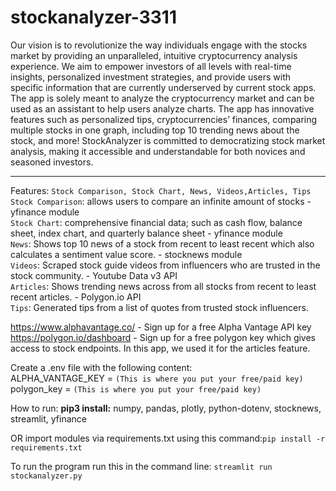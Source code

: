 # stockanalyzer-3311
Our vision is to revolutionize the way individuals engage with the stocks market by providing an unparalleled, intuitive cryptocurrency analysis experience. We aim to empower investors of all levels with real-time insights, personalized investment strategies, and provide users with specific information that are currently underserved by current stock apps. The app is solely meant to analyze the cryptocurrency market and can be used as an assistant to help users analyze charts. The app has innovative features such as personalized tips, cryptocurrencies’ finances, comparing multiple stocks in one graph, including top 10 trending news about the stock, and more! StockAnalyzer is committed to democratizing stock market analysis, making it accessible and understandable for both novices and seasoned investors.

--------------------------------------------------------------------------------------------------------------------------------------------------------------------------------
Features: `Stock Comparison, Stock Chart, News, Videos,Articles, Tips` <br/>
`Stock Comparison`: allows users to compare an infinite amount of stocks - yfinance module <br/>
`Stock Chart`: comprehensive financial data; such as cash flow, balance sheet, index chart, and quarterly balance sheet - yfinance module <br/>
`News`: Shows top 10 news of a stock from recent to least recent which also calculates a sentiment value score. - stocknews module <br/>
`Videos`: Scraped stock guide videos from influencers who are trusted in the stock community. - Youtube Data v3 API <br/>
`Articles`: Shows trending news across from all stocks from recent to least recent articles. - Polygon.io API <br/>
`Tips`: Generated tips from a list of quotes from trusted stock influencers.

https://www.alphavantage.co/ - Sign up for a free Alpha Vantage API key <br/>
https://polygon.io/dashboard - Sign up for a free polygon key which gives access to stock endpoints. In this app, we used it for the articles feature.

Create a .env file with the following content:<br/>
ALPHA_VANTAGE_KEY =  ``(This is where you put your free/paid key)`` <br/>
polygon_key = ``(This is where you put your free/paid key)``

How to run:
**pip3 install:**
numpy,
pandas,
plotly,
python-dotenv,
stocknews,
streamlit,
yfinance

OR import modules via requirements.txt using this command:``pip install -r requirements.txt``

To run the program run this in the command line:
``streamlit run stockanalyzer.py``
